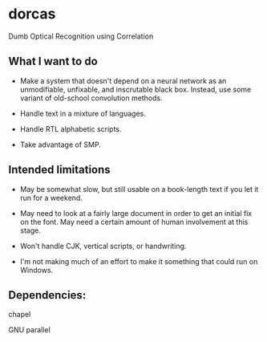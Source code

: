 dorcas
======

Dumb Optical Recognition using Correlation

## What I want to do

* Make a system that doesn't depend on a neural network as an unmodifiable, unfixable, and inscrutable black box.
     Instead, use some variant of old-school convolution methods.

* Handle text in a mixture of languages.

* Handle RTL alphabetic scripts.

* Take advantage of SMP.

## Intended limitations

* May be somewhat slow, but still usable on a book-length text if you let it run for a weekend.

* May need to look at a fairly large document in order to get an initial fix on the font.
     May need a certain amount of human involvement at this stage.

* Won't handle CJK, vertical scripts, or handwriting.

* I'm not making much of an effort to make it something that could run on Windows.

## Dependencies:

chapel

GNU parallel


